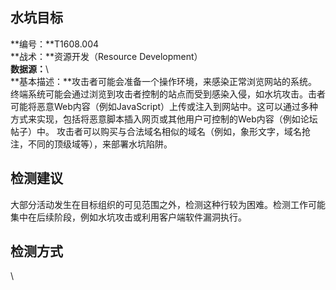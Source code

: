 ## 水坑目标  
**编号：**T1608.004  
**战术：**资源开发（Resource Development）  
**数据源：**\  
**基本描述：**攻击者可能会准备一个操作环境，来感染正常浏览网站的系统。终端系统可能会通过浏览到攻击者控制的站点而受到感染入侵，如水坑攻击。击者可能将恶意Web内容（例如JavaScript）上传或注入到网站中。这可以通过多种方式来实现，包括将恶意脚本插入网页或其他用户可控制的Web内容（例如论坛帖子）中。
攻击者可以购买与合法域名相似的域名（例如，象形文字，域名抢注，不同的顶级域等），来部署水坑陷阱。  
## 检测建议  
大部分活动发生在目标组织的可见范围之外，检测这种行较为困难。检测工作可能集中在后续阶段，例如水坑攻击或利用客户端软件漏洞执行。  
## 检测方式  
\